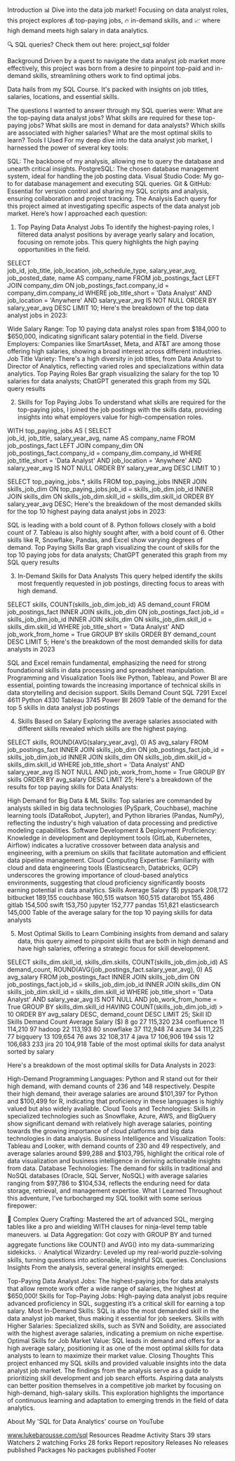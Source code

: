 Introduction
📊 Dive into the data job market! Focusing on data analyst roles, this project explores 💰 top-paying jobs, 🔥 in-demand skills, and 📈 where high demand meets high salary in data analytics.

🔍 SQL queries? Check them out here: project_sql folder

Background
Driven by a quest to navigate the data analyst job market more effectively, this project was born from a desire to pinpoint top-paid and in-demand skills, streamlining others work to find optimal jobs.

Data hails from my SQL Course. It's packed with insights on job titles, salaries, locations, and essential skills.

The questions I wanted to answer through my SQL queries were:
What are the top-paying data analyst jobs?
What skills are required for these top-paying jobs?
What skills are most in demand for data analysts?
Which skills are associated with higher salaries?
What are the most optimal skills to learn?
Tools I Used
For my deep dive into the data analyst job market, I harnessed the power of several key tools:

SQL: The backbone of my analysis, allowing me to query the database and unearth critical insights.
PostgreSQL: The chosen database management system, ideal for handling the job posting data.
Visual Studio Code: My go-to for database management and executing SQL queries.
Git & GitHub: Essential for version control and sharing my SQL scripts and analysis, ensuring collaboration and project tracking.
The Analysis
Each query for this project aimed at investigating specific aspects of the data analyst job market. Here’s how I approached each question:

1. Top Paying Data Analyst Jobs
To identify the highest-paying roles, I filtered data analyst positions by average yearly salary and location, focusing on remote jobs. This query highlights the high paying opportunities in the field.

SELECT	
	job_id,
	job_title,
	job_location,
	job_schedule_type,
	salary_year_avg,
	job_posted_date,
    name AS company_name
FROM
    job_postings_fact
LEFT JOIN company_dim ON job_postings_fact.company_id = company_dim.company_id
WHERE
    job_title_short = 'Data Analyst' AND 
    job_location = 'Anywhere' AND 
    salary_year_avg IS NOT NULL
ORDER BY
    salary_year_avg DESC
LIMIT 10;
Here's the breakdown of the top data analyst jobs in 2023:

Wide Salary Range: Top 10 paying data analyst roles span from $184,000 to $650,000, indicating significant salary potential in the field.
Diverse Employers: Companies like SmartAsset, Meta, and AT&T are among those offering high salaries, showing a broad interest across different industries.
Job Title Variety: There's a high diversity in job titles, from Data Analyst to Director of Analytics, reflecting varied roles and specializations within data analytics.
Top Paying Roles Bar graph visualizing the salary for the top 10 salaries for data analysts; ChatGPT generated this graph from my SQL query results

2. Skills for Top Paying Jobs
To understand what skills are required for the top-paying jobs, I joined the job postings with the skills data, providing insights into what employers value for high-compensation roles.

WITH top_paying_jobs AS (
    SELECT	
        job_id,
        job_title,
        salary_year_avg,
        name AS company_name
    FROM
        job_postings_fact
    LEFT JOIN company_dim ON job_postings_fact.company_id = company_dim.company_id
    WHERE
        job_title_short = 'Data Analyst' AND 
        job_location = 'Anywhere' AND 
        salary_year_avg IS NOT NULL
    ORDER BY
        salary_year_avg DESC
    LIMIT 10
)

SELECT 
    top_paying_jobs.*,
    skills
FROM top_paying_jobs
INNER JOIN skills_job_dim ON top_paying_jobs.job_id = skills_job_dim.job_id
INNER JOIN skills_dim ON skills_job_dim.skill_id = skills_dim.skill_id
ORDER BY
    salary_year_avg DESC;
Here's the breakdown of the most demanded skills for the top 10 highest paying data analyst jobs in 2023:

SQL is leading with a bold count of 8.
Python follows closely with a bold count of 7.
Tableau is also highly sought after, with a bold count of 6. Other skills like R, Snowflake, Pandas, and Excel show varying degrees of demand.
Top Paying Skills Bar graph visualizing the count of skills for the top 10 paying jobs for data analysts; ChatGPT generated this graph from my SQL query results

3. In-Demand Skills for Data Analysts
This query helped identify the skills most frequently requested in job postings, directing focus to areas with high demand.

SELECT 
    skills,
    COUNT(skills_job_dim.job_id) AS demand_count
FROM job_postings_fact
INNER JOIN skills_job_dim ON job_postings_fact.job_id = skills_job_dim.job_id
INNER JOIN skills_dim ON skills_job_dim.skill_id = skills_dim.skill_id
WHERE
    job_title_short = 'Data Analyst' 
    AND job_work_from_home = True 
GROUP BY
    skills
ORDER BY
    demand_count DESC
LIMIT 5;
Here's the breakdown of the most demanded skills for data analysts in 2023

SQL and Excel remain fundamental, emphasizing the need for strong foundational skills in data processing and spreadsheet manipulation.
Programming and Visualization Tools like Python, Tableau, and Power BI are essential, pointing towards the increasing importance of technical skills in data storytelling and decision support.
Skills	Demand Count
SQL	7291
Excel	4611
Python	4330
Tableau	3745
Power BI	2609
Table of the demand for the top 5 skills in data analyst job postings

4. Skills Based on Salary
Exploring the average salaries associated with different skills revealed which skills are the highest paying.

SELECT 
    skills,
    ROUND(AVG(salary_year_avg), 0) AS avg_salary
FROM job_postings_fact
INNER JOIN skills_job_dim ON job_postings_fact.job_id = skills_job_dim.job_id
INNER JOIN skills_dim ON skills_job_dim.skill_id = skills_dim.skill_id
WHERE
    job_title_short = 'Data Analyst'
    AND salary_year_avg IS NOT NULL
    AND job_work_from_home = True 
GROUP BY
    skills
ORDER BY
    avg_salary DESC
LIMIT 25;
Here's a breakdown of the results for top paying skills for Data Analysts:

High Demand for Big Data & ML Skills: Top salaries are commanded by analysts skilled in big data technologies (PySpark, Couchbase), machine learning tools (DataRobot, Jupyter), and Python libraries (Pandas, NumPy), reflecting the industry's high valuation of data processing and predictive modeling capabilities.
Software Development & Deployment Proficiency: Knowledge in development and deployment tools (GitLab, Kubernetes, Airflow) indicates a lucrative crossover between data analysis and engineering, with a premium on skills that facilitate automation and efficient data pipeline management.
Cloud Computing Expertise: Familiarity with cloud and data engineering tools (Elasticsearch, Databricks, GCP) underscores the growing importance of cloud-based analytics environments, suggesting that cloud proficiency significantly boosts earning potential in data analytics.
Skills	Average Salary ($)
pyspark	208,172
bitbucket	189,155
couchbase	160,515
watson	160,515
datarobot	155,486
gitlab	154,500
swift	153,750
jupyter	152,777
pandas	151,821
elasticsearch	145,000
Table of the average salary for the top 10 paying skills for data analysts

5. Most Optimal Skills to Learn
Combining insights from demand and salary data, this query aimed to pinpoint skills that are both in high demand and have high salaries, offering a strategic focus for skill development.

SELECT 
    skills_dim.skill_id,
    skills_dim.skills,
    COUNT(skills_job_dim.job_id) AS demand_count,
    ROUND(AVG(job_postings_fact.salary_year_avg), 0) AS avg_salary
FROM job_postings_fact
INNER JOIN skills_job_dim ON job_postings_fact.job_id = skills_job_dim.job_id
INNER JOIN skills_dim ON skills_job_dim.skill_id = skills_dim.skill_id
WHERE
    job_title_short = 'Data Analyst'
    AND salary_year_avg IS NOT NULL
    AND job_work_from_home = True 
GROUP BY
    skills_dim.skill_id
HAVING
    COUNT(skills_job_dim.job_id) > 10
ORDER BY
    avg_salary DESC,
    demand_count DESC
LIMIT 25;
Skill ID	Skills	Demand Count	Average Salary ($)
8	go	27	115,320
234	confluence	11	114,210
97	hadoop	22	113,193
80	snowflake	37	112,948
74	azure	34	111,225
77	bigquery	13	109,654
76	aws	32	108,317
4	java	17	106,906
194	ssis	12	106,683
233	jira	20	104,918
Table of the most optimal skills for data analyst sorted by salary

Here's a breakdown of the most optimal skills for Data Analysts in 2023:

High-Demand Programming Languages: Python and R stand out for their high demand, with demand counts of 236 and 148 respectively. Despite their high demand, their average salaries are around $101,397 for Python and $100,499 for R, indicating that proficiency in these languages is highly valued but also widely available.
Cloud Tools and Technologies: Skills in specialized technologies such as Snowflake, Azure, AWS, and BigQuery show significant demand with relatively high average salaries, pointing towards the growing importance of cloud platforms and big data technologies in data analysis.
Business Intelligence and Visualization Tools: Tableau and Looker, with demand counts of 230 and 49 respectively, and average salaries around $99,288 and $103,795, highlight the critical role of data visualization and business intelligence in deriving actionable insights from data.
Database Technologies: The demand for skills in traditional and NoSQL databases (Oracle, SQL Server, NoSQL) with average salaries ranging from $97,786 to $104,534, reflects the enduring need for data storage, retrieval, and management expertise.
What I Learned
Throughout this adventure, I've turbocharged my SQL toolkit with some serious firepower:

🧩 Complex Query Crafting: Mastered the art of advanced SQL, merging tables like a pro and wielding WITH clauses for ninja-level temp table maneuvers.
📊 Data Aggregation: Got cozy with GROUP BY and turned aggregate functions like COUNT() and AVG() into my data-summarizing sidekicks.
💡 Analytical Wizardry: Leveled up my real-world puzzle-solving skills, turning questions into actionable, insightful SQL queries.
Conclusions
Insights
From the analysis, several general insights emerged:

Top-Paying Data Analyst Jobs: The highest-paying jobs for data analysts that allow remote work offer a wide range of salaries, the highest at $650,000!
Skills for Top-Paying Jobs: High-paying data analyst jobs require advanced proficiency in SQL, suggesting it’s a critical skill for earning a top salary.
Most In-Demand Skills: SQL is also the most demanded skill in the data analyst job market, thus making it essential for job seekers.
Skills with Higher Salaries: Specialized skills, such as SVN and Solidity, are associated with the highest average salaries, indicating a premium on niche expertise.
Optimal Skills for Job Market Value: SQL leads in demand and offers for a high average salary, positioning it as one of the most optimal skills for data analysts to learn to maximize their market value.
Closing Thoughts
This project enhanced my SQL skills and provided valuable insights into the data analyst job market. The findings from the analysis serve as a guide to prioritizing skill development and job search efforts. Aspiring data analysts can better position themselves in a competitive job market by focusing on high-demand, high-salary skills. This exploration highlights the importance of continuous learning and adaptation to emerging trends in the field of data analytics.

About
My 'SQL for Data Analytics' course on YouTube

www.lukebarousse.com/sql
Resources
 Readme
 Activity
Stars
 39 stars
Watchers
 2 watching
Forks
 28 forks
Report repository
Releases
No releases published
Packages
No packages published
Footer

